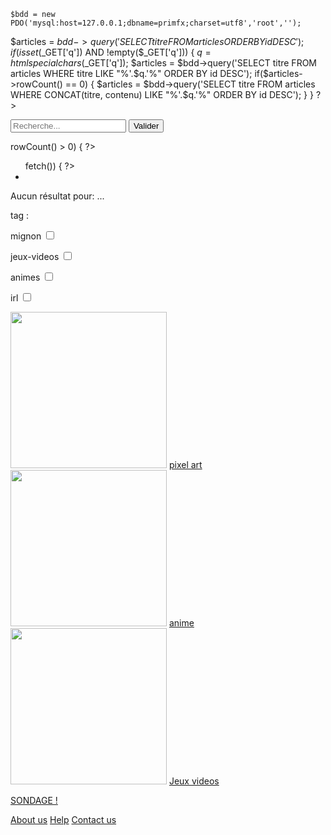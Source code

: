 <html lang="fr">
    <head>
        <meta charset="utf-8">
        <title>GifMignon</title>
    </head>

  <body>

 	$bdd = new PDO('mysql:host=127.0.0.1;dbname=primfx;charset=utf8','root','');
 
$articles = $bdd->query('SELECT titre FROM articles ORDER BY id DESC');
if(isset($_GET['q']) AND !empty($_GET['q'])) {
   $q = htmlspecialchars($_GET['q']);
   $articles = $bdd->query('SELECT titre FROM articles WHERE titre LIKE "%'.$q.'%" ORDER BY id DESC');
   if($articles->rowCount() == 0) {
      $articles = $bdd->query('SELECT titre FROM articles WHERE CONCAT(titre, contenu) LIKE "%'.$q.'%" ORDER BY id DESC');
   }
}
?>
<form method="GET">
   <input type="search" name="q" placeholder="Recherche..." />
   <input type="submit" value="Valider" />
</form>
<?php if($articles->rowCount() > 0) { ?>
   <ul>
   <?php while($a = $articles->fetch()) { ?>
      <li><?= $a['titre'] ?></li>
   <?php } ?>
   </ul>
<?php } else { ?>
Aucun résultat pour: <?= $q ?>...
<?php } ?>
</form>
    <p>tag :</p>
      <p> mignon <input type="checkbox"/></p>
      <p> jeux-videos <input type="checkbox"/></p>
      <p> animes <input type="checkbox"/></p>
      <p> irl <input type="checkbox"/></p>
<p></p>
<img class="project-pic" src="https://img.cloudygif.com/full/f254e23e6c781897.gif" style="width: 250px;" />
<a href="https://maevebestdev.github.io/PixelArt/">pixel art</a>

<img class="project-pic" src="https://media.tenor.com/images/4fd49de4149a6d348e04f2465a3970af/tenor.gif" style="width: 250px;" />
<a href="https://maevebestdev.github.io/Anime/">anime</a>

<img class="project-pic" src="https://m.gifmania.be/Gif-Animes-Jeux-Video/Animations-Jeux-Video-Arcade-Classiques/Images-Gif-Jeux-Video-Classiques/Jeux-Video-Classiques-67074.gif" style="width: 250px;" />
<a href="https://maevebestdev.github.io/Jeux_Videos/">Jeux videos</a>
<p></p>
    <a href="https://maevebestdev.github.io/Sondage/">SONDAGE !</a>
    <p></p>
    <a href="https://maevebestdev.github.io/About_Us/">About us</a>
    <a href="https://maevebestdev.github.io/Help/">Help</a>
    <a href="https://maevebestdev.github.io/Contact_Us/">Contact us</a>
    </body>
</html>
<p></p>
